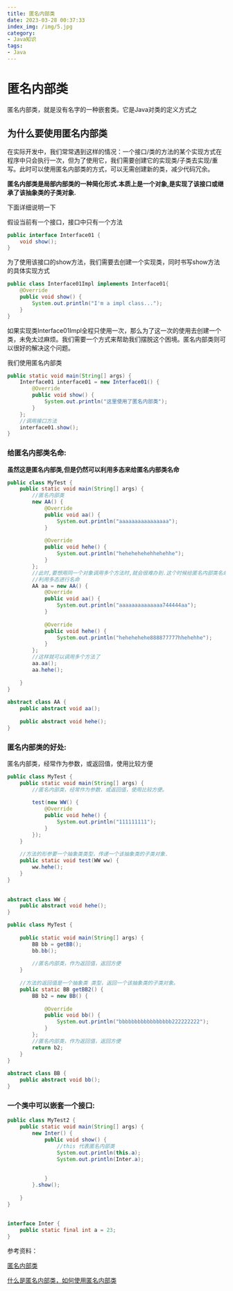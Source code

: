 ```yaml
---
title: 匿名内部类
date: 2023-03-28 00:37:33
index_img: /img/5.jpg
category:
- Java知识
tags:
- Java
---
```


# 匿名内部类

匿名内部类，就是没有名字的一种嵌套类。它是Java对类的定义方式之

## 为什么要使用匿名内部类

在实际开发中，我们常常遇到这样的情况：一个接口/类的方法的某个实现方式在程序中只会执行一次，但为了使用它，我们需要创建它的实现类/子类去实现/重写。此时可以使用匿名内部类的方式，可以无需创建新的类，减少代码冗余。

**匿名内部类是局部内部类的一种简化形式.本质上是一个对象,是实现了该接口或继承了该抽象类的子类对象.**

下面详细说明一下

假设当前有一个接口，接口中只有一个方法

```java
public interface Interface01 {
    void show();
}
```

为了使用该接口的show方法，我们需要去创建一个实现类，同时书写show方法的具体实现方式

```java
public class Interface01Impl implements Interface01{
    @Override
    public void show() {
        System.out.println("I'm a impl class...");
    }
}
```

如果实现类Interface01Impl全程只使用一次，那么为了这一次的使用去创建一个类，未免太过麻烦。我们需要一个方式来帮助我们摆脱这个困境。匿名内部类则可以很好的解决这个问题。

我们使用匿名内部类

```java
public static void main(String[] args) {
    Interface01 interface01 = new Interface01() {
        @Override
        public void show() {
            System.out.println("这里使用了匿名内部类");
        }
    };
    //调用接口方法
    interface01.show();
}
```

### 给匿名内部类名命:

**虽然这是匿名内部类,但是仍然可以利用多态来给匿名内部类名命**

```java
public class MyTest {
    public static void main(String[] args) {
        //匿名内部类
        new AA() {
            @Override
            public void aa() {
                System.out.println("aaaaaaaaaaaaaaaa");
            }
 
            @Override
            public void hehe() {
                System.out.println("hehehehehehhehehhe");
            }
        };
        //此时,要想用同一个对象调用多个方法时,就会很难办到.这个时候给匿名内部类名命就可以解决了!
        //利用多态进行名命
        AA aa = new AA() {
            @Override
            public void aa() {
                System.out.println("aaaaaaaaaaaaaa744444aa");
            }
 
            @Override
            public void hehe() {
                System.out.println("hehehehehe888877777hhehehhe");
            }
        };
        //这样就可以调用多个方法了
        aa.aa();
        aa.hehe();
 
    }
}
 
abstract class AA {
    public abstract void aa();
 
    public abstract void hehe();
}
```

### 匿名内部类的好处: 

匿名内部类，经常作为参数，或返回值，使用比较方便

```java
public class MyTest {
    public static void main(String[] args) {
        //匿名内部类，经常作为参数，或返回值，使用比较方便。
       
        test(new WW() {
            @Override
            public void hehe() {
                System.out.println("111111111");
            }
        });
    }
 
    //方法的形参要一个抽象类类型，传递一个该抽象类的子类对象.
    public static void test(WW ww) {
        ww.hehe();
    }
}
 
 
abstract class WW {
    public abstract void hehe();
}
```

```java
public class MyTest {
 
    public static void main(String[] args) {
        BB bb = getBB();
        bb.bb();
 
        //匿名内部类，作为返回值，返回方便
    }
 
    //方法的返回值是一个抽象类 类型，返回一个该抽象类的子类对象。
    public static BB getBB2() {
        BB b2 = new BB() {
 
            @Override
            public void bb() {
                System.out.println("bbbbbbbbbbbbbbbbb222222222");
            }
        };
        //匿名内部类，作为返回值，返回方便
        return b2;
    }
}
 
abstract class BB {
    public abstract void bb();
}
```

### 一个类中可以嵌套一个接口:

```java
public class MyTest2 {
    public static void main(String[] args) {
        new Inter() {
            public void show() {
                //this 代表匿名内部类
                System.out.println(this.a);          
                System.out.println(Inter.a);         
 
 
            }
        }.show();
 
    }
}
 
 
interface Inter {
    public static final int a = 23;
}
```

参考资料：

[匿名内部类](https://blog.csdn.net/a850661962/article/details/109642780)

[什么是匿名内部类，如何使用匿名内部类](https://blog.csdn.net/a850661962/article/details/109642780)

